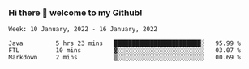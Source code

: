 ### Hi there 👋 welcome to my Github! 

<!--START_SECTION:waka-->
```text
Week: 10 January, 2022 - 16 January, 2022

Java         5 hrs 23 mins   ████████████████████████░   95.99 % 
FTL          10 mins         ▓░░░░░░░░░░░░░░░░░░░░░░░░   03.07 % 
Markdown     2 mins          ▒░░░░░░░░░░░░░░░░░░░░░░░░   00.69 % 
```
<!--END_SECTION:waka-->
